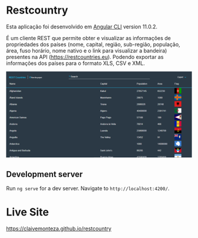 # Restcountry

Esta aplicação foi desenvolvido em [Angular CLI](https://github.com/angular/angular-cli) version 11.0.2.

É um cliente REST que permite obter e visualizar as informações de propriedades dos países (nome, capital, 
região, sub-região, população, área, fuso horário, nome nativo e o link para visualizar a bandeira)
presentes na API (https://restcountries.eu). 
Podendo exportar as informações dos países para o formato XLS, CSV e XML.

<div align="center">
  <img alt="image" src="https://github.com/claivemonteza/restcountry/blob/master/RestCountries.png">
</div>

## Development server

Run `ng serve` for a dev server. 
Navigate to `http://localhost:4200/`.

# Live Site
https://claivemonteza.github.io/restcountry




